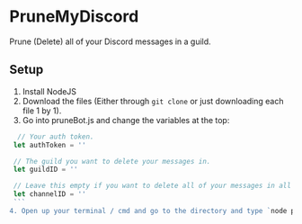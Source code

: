# PruneMyDiscord
Prune (Delete) all of your Discord messages in a guild.

## Setup
 1. Install NodeJS
 2. Download the files (Either through `git clone` or just downloading each file 1 by 1).
 3. Go into pruneBot.js and change the variables at the top:
 ```js
   // Your auth token.
  let authToken = ''

  // The guild you want to delete your messages in.
  let guildID = ''

  // Leave this empty if you want to delete all of your messages in all guild channels.
  let channelID = ''
  ```
 4. Open up your terminal / cmd and go to the directory and type `node pruneBot.js`.
